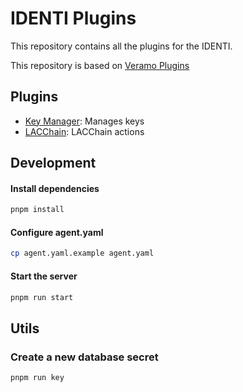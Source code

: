 # IDENTI Plugins

This repository contains all the plugins for the IDENTI.

This repository is based on [Veramo Plugins](https://github.com/decentralized-identity/veramo-plugin)

## Plugins

- [Key Manager](packages/key-manager/README.md): Manages keys
- [LACChain](packages/lacchain/README.md): LACChain actions

## Development

#### Install dependencies

```bash
pnpm install
```

#### Configure agent.yaml

```bash
cp agent.yaml.example agent.yaml
```

#### Start the server

```bash
pnpm run start
```

## Utils

### Create a new database secret

```bash
pnpm run key
```
